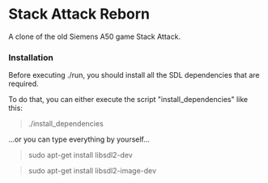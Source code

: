 # Stack Attack Reborn
A clone of the old Siemens A50 game Stack Attack.

### Installation
Before executing ./run, you should install all the SDL dependencies that are required.

To do that, you can either execute the script "install_dependencies" like this:

> ./install_dependencies

...or you can type everything by yourself...

> sudo apt-get install libsdl2-dev

> sudo apt-get install libsdl2-image-dev
